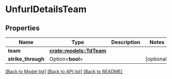 # UnfurlDetailsTeam

## Properties

Name | Type | Description | Notes
------------ | ------------- | ------------- | -------------
**team** | [**crate::models::TdTeam**](TD_Team.md) |  | 
**strike_through** | Option<**bool**> |  | [optional]

[[Back to Model list]](../README.md#documentation-for-models) [[Back to API list]](../README.md#documentation-for-api-endpoints) [[Back to README]](../README.md)


